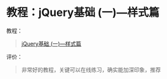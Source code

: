 # 教程：jQuery基础 (一)—样式篇

教程：
>[jQuery基础 (一)—样式篇](http://www.imooc.com/learn/418)

评价：
>非常好的教程，关键可以在线练习，确实能加深印象，推荐

